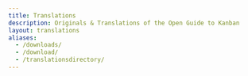 ```yaml
---
title: Translations
description: Originals & Translations of the Open Guide to Kanban
layout: translations
aliases:
  - /downloads/
  - /download/
  - /translationsdirectory/
---
```


